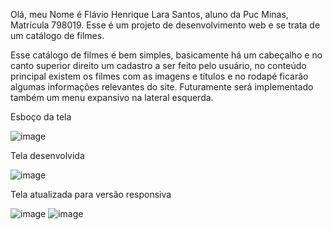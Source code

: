 Olá, meu Nome é Flávio Henrique Lara Santos, aluno da Puc Minas, Matrícula 798019. Esse é um projeto de desenvolvimento web e se trata de um catálogo de filmes.

Esse catálogo de filmes é bem simples, basicamente há um cabeçalho e no canto superior direito um cadastro a ser feito pelo usuário, no conteúdo principal existem os filmes com as imagens e títulos e no rodapé ficarão algumas informações relevantes do site. Futuramente será implementado também um menu expansivo na lateral esquerda.

Esboço da tela

![image](https://github.com/user-attachments/assets/eb0c31c6-3241-4873-829b-697231cd1d79)

Tela desenvolvida 

![image](https://github.com/user-attachments/assets/99363e58-5941-4d99-b816-c006e7a5e14b)

Tela atualizada para versão responsiva

![image](https://github.com/user-attachments/assets/a91b60c0-c285-441d-b168-afdb348e3f5f)
![image](https://github.com/user-attachments/assets/41a24cd8-64d1-494f-9154-6b147807529f)

